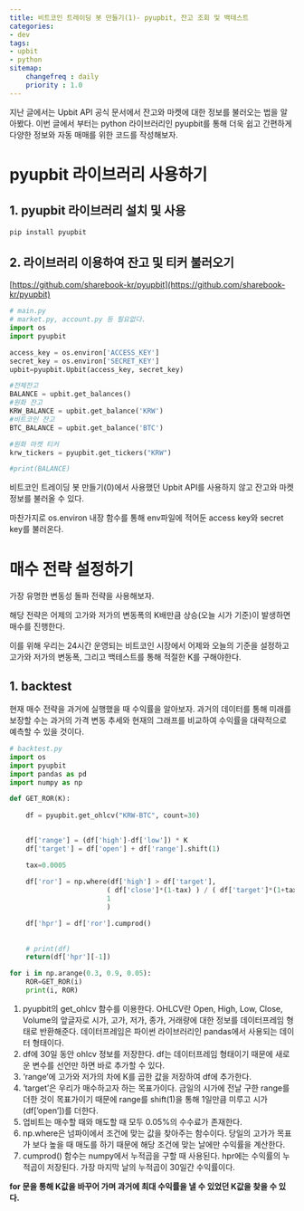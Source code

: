 ```yaml
---
title: 비트코인 트레이딩 봇 만들기(1)- pyupbit, 잔고 조회 및 백테스트
categories:
- dev
tags:
- upbit
- python
sitemap:
    changefreq : daily
    priority : 1.0
---
```


지난 글에서는 Upbit API 공식 문서에서 잔고와 마켓에 대한 정보를 불러오는 법을 알아봤다. 이번 글에서 부터는 python 라이브러리인 pyupbit를 통해 더욱 쉽고 간편하게 다양한 정보와 자동 매매를 위한 코드를 작성해보자. 
# pyupbit 라이브러리 사용하기

## 1. pyupbit 라이브러리 설치 및 사용

```bash
pip install pyupbit
```

## 2. 라이브러리 이용하여 잔고 및 티커 불러오기

[https://github.com/sharebook-kr/pyupbit](https://github.com/sharebook-kr/pyupbit)

```python
# main.py
# market.py, account.py 등 필요없다.
import os
import pyupbit

access_key = os.environ['ACCESS_KEY']
secret_key = os.environ['SECRET_KEY']
upbit=pyupbit.Upbit(access_key, secret_key)

#전체잔고
BALANCE = upbit.get_balances()
#원화 잔고
KRW_BALANCE = upbit.get_balance('KRW')
#비트코인 잔고
BTC_BALANCE = upbit.get_balance('BTC')

#원화 마켓 티커
krw_tickers = pyupbit.get_tickers("KRW")

#print(BALANCE)
```

비트코인 트레이딩 봇 만들기(0)에서 사용했던 Upbit API를 사용하지 않고 잔고와 마켓 정보를 불러올 수 있다.

마찬가지로 os.environ 내장 함수를 통해 env파일에 적어둔 access key와 secret key를 불러온다. 

# 매수 전략 설정하기

가장 유명한 변동성 돌파 전략을 사용해보자.

해당 전략은 어제의 고가와 저가의 변동폭의 K배만큼 상승(오늘 시가 기준)이 발생하면 매수를 진행한다.

이를 위해 우리는 24시간 운영되는 비트코인 시장에서 어제와 오늘의 기준을 설정하고 고가와 저가의 변동폭, 그리고 백테스트를 통해 적절한 K를 구해야한다. 

## 1. backtest

현재 매수 전략을 과거에 실행했을 때 수익률을 알아보자. 과거의 데이터를 통해 미래를 보장할 수는 과거의 가격 변동 추세와 현재의 그래프를 비교하여 수익률을 대략적으로 예측할 수 있을 것이다.

```python
# backtest.py
import os
import pyupbit
import pandas as pd
import numpy as np

def GET_ROR(K):
    
    df = pyupbit.get_ohlcv("KRW-BTC", count=30)

    
    df['range'] = (df['high']-df['low']) * K
    df['target'] = df['open'] + df['range'].shift(1)

    tax=0.0005
    
    df['ror'] = np.where(df['high'] > df['target'],
                        ( df['close']*(1-tax) ) / ( df['target']*(1+tax) ),
                        1
                        )

    df['hpr'] = df['ror'].cumprod()
    
    
    # print(df)
    return(df['hpr'][-1])

for i in np.arange(0.3, 0.9, 0.05):
    ROR=GET_ROR(i)
    print(i, ROR)
```

1. pyupbit의 get_ohlcv 함수를 이용한다. OHLCV란 Open, High, Low, Close, Volume의 앞글자로 시가, 고가, 저가, 종가, 거래량에 대한 정보를 데이터프레임 형태로 반환해준다. 데이터프레임은 파이썬 라이브러리인 pandas에서 사용되는 데이터 형태이다.
2. df에 30일 동안 ohlcv 정보를 저장한다. df는 데이터프레임 형태이기 때문에 새로운 변수를 선언만 하면 바로 추가할 수 있다.
3. ‘range’에 고가와 저가의 차에 K를 곱한 값을 저장하여 df에 추가한다. 
4. ‘target’은 우리가 매수하고자 하는 목표가이다. 금일의 시가에 전날 구한 range를 더한 것이 목표가이기 때문에 range를 shift(1)을 통해 1일만큼 미루고 시가 (df[’open’])를 더한다.  
5. 업비트는 매수할 때와 매도할 때 모두 0.05%의 수수료가 존재한다. 
6. np.where은 넘파이에서 조건에 맞는 값을 찾아주는 함수이다. 당일의 고가가 목표가 보다 높을 때 매도를 하기 때문에 해당 조건에 맞는 날에만 수익률을 계산한다.
7. cumprod() 함수는 numpy에서 누적곱을 구할 때 사용된다. hpr에는 수익률의 누적곱이 저장된다. 가장 마지막 날의 누적곱이 30일간 수익률이다.

**for 문을 통해 K값을 바꾸어 가며 과거에 최대 수익률을 낼 수 있었던 K값을 찾을 수 있다.**
